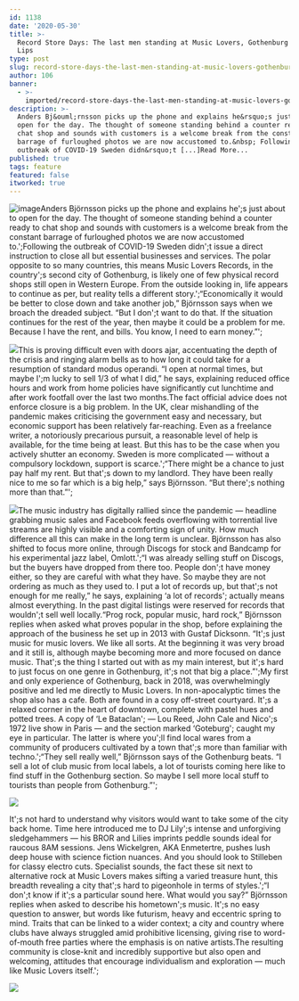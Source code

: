 ```yaml
---
id: 1138
date: '2020-05-30'
title: >-
  Record Store Days: The last men standing at Music Lovers, Gothenburg - Loose
  Lips
type: post
slug: record-store-days-the-last-men-standing-at-music-lovers-gothenburg
author: 106
banner:
  - >-
    imported/record-store-days-the-last-men-standing-at-music-lovers-gothenburg/image1138.jpeg
description: >-
  Anders Bj&ouml;rnsson picks up the phone and explains he&rsquo;s just about to
  open for the day. The thought of someone standing behind a counter ready to
  chat shop and sounds with customers is a welcome break from the constant
  barrage of furloughed photos we are now accustomed to.&nbsp; Following the
  outbreak of COVID-19 Sweden didn&rsquo;t [...]Read More...
published: true
tags: feature
featured: false
itworked: true
---
```

![image](../imported/record-store-days-the-last-men-standing-at-music-lovers-gothenburg/image1138.jpeg)Anders Björnsson picks up the phone and explains he';s just about to open for the day. The thought of someone standing behind a counter ready to chat shop and sounds with customers is a welcome break from the constant barrage of furloughed photos we are now accustomed to.';Following the outbreak of COVID-19 Sweden didn';t issue a direct instruction to close all but essential businesses and services. The polar opposite to so many countries, this means Music Lovers Records, in the country';s second city of Gothenburg, is likely one of few physical record shops still open in Western Europe. From the outside looking in, life appears to continue as per, but reality tells a different story.';“Economically it would be better to close down and take another job,” Björnsson says when we broach the dreaded subject. “But I don';t want to do that. If the situation continues for the rest of the year, then maybe it could be a problem for me. Because I have the rent, and bills. You know, I need to earn money.”';

![](/wp-content/uploads/live/img/wysiwyg/5ece4db92532a.jpg)This is proving difficult even with doors ajar, accentuating the depth of the crisis and ringing alarm bells as to how long it could take for a resumption of standard modus operandi. “I open at normal times, but maybe I';m lucky to sell 1/3 of what I did,” he says, explaining reduced office hours and work from home policies have significantly cut lunchtime and after work footfall over the last two months.The fact official advice does not enforce closure is a big problem. In the UK, clear mishandling of the pandemic makes criticising the government easy and necessary, but economic support has been relatively far-reaching. Even as a freelance writer, a notoriously precarious pursuit, a reasonable level of help is available, for the time being at least. But this has to be the case when you actively shutter an economy. Sweden is more complicated — without a compulsory lockdown, support is scarce.';“There might be a chance to just pay half my rent. But that';s down to my landlord. They have been really nice to me so far which is a big help,” says Björnsson. “But there';s nothing more than that.”';

![](/wp-content/uploads/live/img/wysiwyg/5ece4dc8a0ff8.jpg)The music industry has digitally rallied since the pandemic — headline grabbing music sales and Facebook feeds overflowing with torrential live streams are highly visible and a comforting sign of unity. How much difference all this can make in the long term is unclear. Björnsson has also shifted to focus more online, through Discogs for stock and Bandcamp for his experimental jazz label, Omlott.';“I was already selling stuff on Discogs, but the buyers have dropped from there too. People don';t have money either, so they are careful with what they have. So maybe they are not ordering as much as they used to. I put a lot of records up, but that';s not enough for me really,” he says, explaining ‘a lot of records'; actually means almost everything. In the past digital listings were reserved for records that wouldn';t sell well locally.“Prog rock, popular music, hard rock,” Björnsson replies when asked what proves popular in the shop, before explaining the approach of the business he set up in 2013 with Gustaf Dicksonn. “It';s just music for music lovers. We like all sorts. At the beginning it was very broad and it still is, although maybe becoming more and more focused on dance music. That';s the thing I started out with as my main interest, but it';s hard to just focus on one genre in Gothenburg, it';s not that big a place.”';My first and only experience of Gothenburg, back in 2018, was overwhelmingly positive and led me directly to Music Lovers. In non-apocalyptic times the shop also has a cafe. Both are found in a cosy off-street courtyard. It';s a relaxed corner in the heart of downtown, complete with pastel hues and potted trees. A copy of ‘Le Bataclan'; — Lou Reed, John Cale and Nico';s 1972 live show in Paris — and the section marked ‘Goteburg'; caught my eye in particular. The latter is where you';ll find local wares from a community of producers cultivated by a town that';s more than familiar with techno.';“They sell really well,” Björnsson says of the Gothenburg beats. “I sell a lot of club music from local labels, a lot of tourists coming here like to find stuff in the Gothenburg section. So maybe I sell more local stuff to tourists than people from Gothenburg.”';

![](/wp-content/uploads/live/img/wysiwyg/5ece4de1001b5.jpg)

It';s not hard to understand why visitors would want to take some of the city back home. Time here introduced me to DJ Lily';s intense and unforgiving sledgehammers — his BROR and Lilies imprints peddle sounds ideal for raucous 8AM sessions. Jens Wickelgren, AKA Enmetertre, pushes lush deep house with science fiction nuances. And you should look to Stilleben for classy electro cuts. Specialist sounds, the fact these sit next to alternative rock at Music Lovers makes sifting a varied treasure hunt, this breadth revealing a city that';s hard to pigeonhole in terms of styles.';“I don';t know if it';s a particular sound here. What would you say?” Björnsson replies when asked to describe his hometown';s music. It';s no easy question to answer, but words like futurism, heavy and eccentric spring to mind. Traits that can be linked to a wider context; a city and country where clubs have always struggled amid prohibitive licensing, giving rise to word-of-mouth free parties where the emphasis is on native artists.The resulting community is close-knit and incredibly supportive but also open and welcoming, attitudes that encourage individualism and exploration — much like Music Lovers itself.';

![](/wp-content/uploads/live/img/wysiwyg/5ece4deda52a9.jpg)